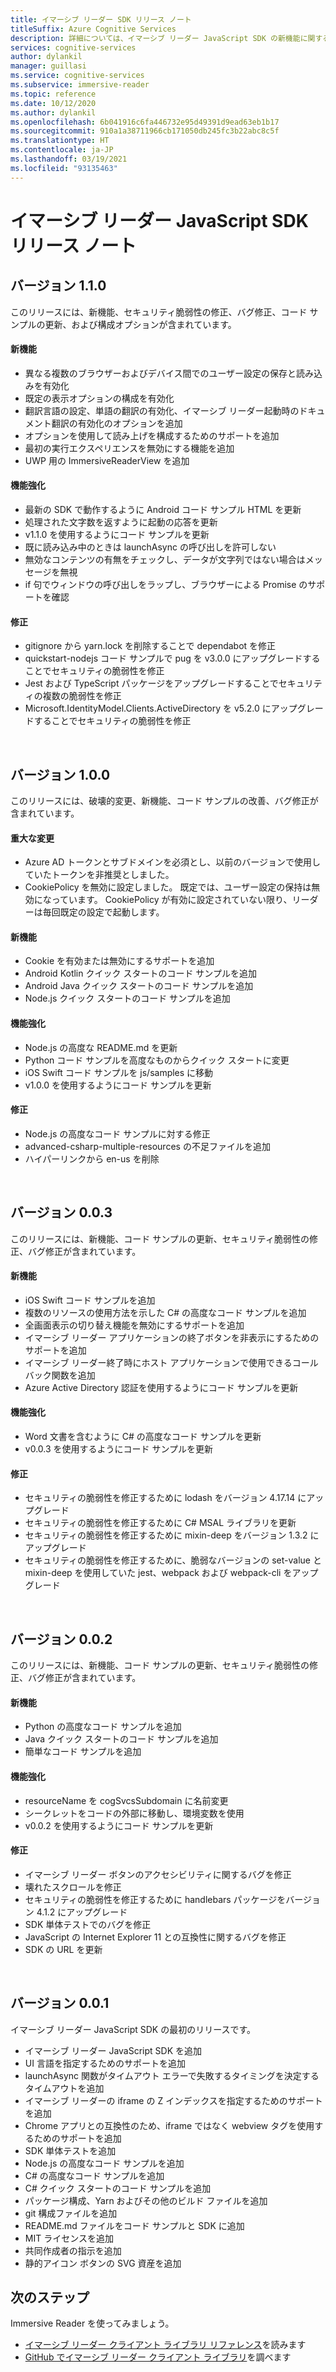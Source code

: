 ```yaml
---
title: イマーシブ リーダー SDK リリース ノート
titleSuffix: Azure Cognitive Services
description: 詳細については、イマーシブ リーダー JavaScript SDK の新機能に関するページを参照してください。
services: cognitive-services
author: dylankil
manager: guillasi
ms.service: cognitive-services
ms.subservice: immersive-reader
ms.topic: reference
ms.date: 10/12/2020
ms.author: dylankil
ms.openlocfilehash: 6b041916c6fa446732e95d49391d9ead63eb1b17
ms.sourcegitcommit: 910a1a38711966cb171050db245fc3b22abc8c5f
ms.translationtype: HT
ms.contentlocale: ja-JP
ms.lasthandoff: 03/19/2021
ms.locfileid: "93135463"
---
```

# <a name="immersive-reader-javascript-sdk-release-notes"></a>イマーシブ リーダー JavaScript SDK リリース ノート

## <a name="version-110"></a>バージョン 1.1.0

このリリースには、新機能、セキュリティ脆弱性の修正、バグ修正、コード サンプルの更新、および構成オプションが含まれています。

#### <a name="new-features"></a>新機能

* 異なる複数のブラウザーおよびデバイス間でのユーザー設定の保存と読み込みを有効化
* 既定の表示オプションの構成を有効化
* 翻訳言語の設定、単語の翻訳の有効化、イマーシブ リーダー起動時のドキュメント翻訳の有効化のオプションを追加
* オプションを使用して読み上げを構成するためのサポートを追加
* 最初の実行エクスペリエンスを無効にする機能を追加
* UWP 用の ImmersiveReaderView を追加

#### <a name="improvements"></a>機能強化

* 最新の SDK で動作するように Android コード サンプル HTML を更新
* 処理された文字数を返すように起動の応答を更新
* v1.1.0 を使用するようにコード サンプルを更新
* 既に読み込み中のときは launchAsync の呼び出しを許可しない
* 無効なコンテンツの有無をチェックし、データが文字列ではない場合はメッセージを無視
* if 句でウィンドウの呼び出しをラップし、ブラウザーによる Promise のサポートを確認

#### <a name="fixes"></a>修正

* gitignore から yarn.lock を削除することで dependabot を修正
* quickstart-nodejs コード サンプルで pug を v3.0.0 にアップグレードすることでセキュリティの脆弱性を修正
* Jest および TypeScript パッケージをアップグレードすることでセキュリティの複数の脆弱性を修正
* Microsoft.IdentityModel.Clients.ActiveDirectory を v5.2.0 にアップグレードすることでセキュリティの脆弱性を修正

<br>

## <a name="version-100"></a>バージョン 1.0.0

このリリースには、破壊的変更、新機能、コード サンプルの改善、バグ修正が含まれています。

#### <a name="breaking-changes"></a>重大な変更

* Azure AD トークンとサブドメインを必須とし、以前のバージョンで使用していたトークンを非推奨としました。
* CookiePolicy を無効に設定しました。 既定では、ユーザー設定の保持は無効になっています。 CookiePolicy が有効に設定されていない限り、リーダーは毎回既定の設定で起動します。

#### <a name="new-features"></a>新機能

* Cookie を有効または無効にするサポートを追加
* Android Kotlin クイック スタートのコード サンプルを追加
* Android Java クイック スタートのコード サンプルを追加
* Node.js クイック スタートのコード サンプルを追加

#### <a name="improvements"></a>機能強化

* Node.js の高度な README.md を更新
* Python コード サンプルを高度なものからクイック スタートに変更
* iOS Swift コード サンプルを js/samples に移動
* v1.0.0 を使用するようにコード サンプルを更新

#### <a name="fixes"></a>修正

* Node.js の高度なコード サンプルに対する修正
* advanced-csharp-multiple-resources の不足ファイルを追加
* ハイパーリンクから en-us を削除

<br>

## <a name="version-003"></a>バージョン 0.0.3

このリリースには、新機能、コード サンプルの更新、セキュリティ脆弱性の修正、バグ修正が含まれています。

#### <a name="new-features"></a>新機能

* iOS Swift コード サンプルを追加
* 複数のリソースの使用方法を示した C# の高度なコード サンプルを追加 
* 全画面表示の切り替え機能を無効にするサポートを追加
* イマーシブ リーダー アプリケーションの終了ボタンを非表示にするためのサポートを追加
* イマーシブ リーダー終了時にホスト アプリケーションで使用できるコールバック関数を追加
* Azure Active Directory 認証を使用するようにコード サンプルを更新

#### <a name="improvements"></a>機能強化

* Word 文書を含むように C# の高度なコード サンプルを更新
* v0.0.3 を使用するようにコード サンプルを更新

#### <a name="fixes"></a>修正

* セキュリティの脆弱性を修正するために lodash をバージョン 4.17.14 にアップグレード
* セキュリティの脆弱性を修正するために C# MSAL ライブラリを更新
* セキュリティの脆弱性を修正するために mixin-deep をバージョン 1.3.2 にアップグレード
* セキュリティの脆弱性を修正するために、脆弱なバージョンの set-value と mixin-deep を使用していた jest、webpack および webpack-cli をアップグレード

<br>

## <a name="version-002"></a>バージョン 0.0.2

このリリースには、新機能、コード サンプルの更新、セキュリティ脆弱性の修正、バグ修正が含まれています。

#### <a name="new-features"></a>新機能

* Python の高度なコード サンプルを追加
* Java クイック スタートのコード サンプルを追加
* 簡単なコード サンプルを追加

#### <a name="improvements"></a>機能強化

* resourceName を cogSvcsSubdomain に名前変更
* シークレットをコードの外部に移動し、環境変数を使用
* v0.0.2 を使用するようにコード サンプルを更新

#### <a name="fixes"></a>修正

* イマーシブ リーダー ボタンのアクセシビリティに関するバグを修正
* 壊れたスクロールを修正
* セキュリティの脆弱性を修正するために handlebars パッケージをバージョン 4.1.2 にアップグレード
* SDK 単体テストでのバグを修正
* JavaScript の Internet Explorer 11 との互換性に関するバグを修正
* SDK の URL を更新

<br>

## <a name="version-001"></a>バージョン 0.0.1

イマーシブ リーダー JavaScript SDK の最初のリリースです。

* イマーシブ リーダー JavaScript SDK を追加
* UI 言語を指定するためのサポートを追加
* launchAsync 関数がタイムアウト エラーで失敗するタイミングを決定するタイムアウトを追加
* イマーシブ リーダーの iframe の Z インデックスを指定するためのサポートを追加
* Chrome アプリとの互換性のため、iframe ではなく webview タグを使用するためのサポートを追加
* SDK 単体テストを追加
* Node.js の高度なコード サンプルを追加
* C# の高度なコード サンプルを追加
* C# クイック スタートのコード サンプルを追加
* パッケージ構成、Yarn およびその他のビルド ファイルを追加
* git 構成ファイルを追加
* README.md ファイルをコード サンプルと SDK に追加
* MIT ライセンスを追加
* 共同作成者の指示を追加
* 静的アイコン ボタンの SVG 資産を追加

## <a name="next-steps"></a>次のステップ

Immersive Reader を使ってみましょう。

* [イマーシブ リーダー クライアント ライブラリ リファレンス](./reference.md)を読みます
* [GitHub でイマーシブ リーダー クライアント ライブラリ](https://github.com/microsoft/immersive-reader-sdk)を調べます
